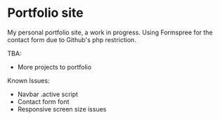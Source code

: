 # Portfolio site
 My personal portfolio site, a work in progress.
 Using Formspree for the contact form due to Github's php restriction.
 
TBA:
- More projects to portfolio

Known Issues:
- Navbar .active script
- Contact form font
- Responsive screen size issues
